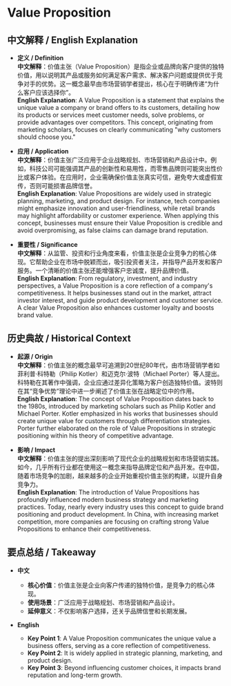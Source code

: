 # Value Proposition

## 中文解释 / English Explanation

* **定义 / Definition**  
  **中文解释**：价值主张（Value Proposition）是指企业或品牌向客户提供的独特价值，用以说明其产品或服务如何满足客户需求、解决客户问题或提供优于竞争对手的优势。这一概念最早由市场营销学者提出，核心在于明确传递“为什么客户应该选择你”。  
  **English Explanation**: A Value Proposition is a statement that explains the unique value a company or brand offers to its customers, detailing how its products or services meet customer needs, solve problems, or provide advantages over competitors. This concept, originating from marketing scholars, focuses on clearly communicating "why customers should choose you."

* **应用 / Application**  
  **中文解释**：价值主张广泛应用于企业战略规划、市场营销和产品设计中。例如，科技公司可能强调其产品的创新性和易用性，而零售品牌则可能突出性价比或客户体验。在应用时，企业需确保价值主张真实可信，避免夸大或虚假宣传，否则可能损害品牌信誉。  
  **English Explanation**: Value Propositions are widely used in strategic planning, marketing, and product design. For instance, tech companies might emphasize innovation and user-friendliness, while retail brands may highlight affordability or customer experience. When applying this concept, businesses must ensure their Value Proposition is credible and avoid overpromising, as false claims can damage brand reputation.

* **重要性 / Significance**  
  **中文解释**：从监管、投资和行业角度来看，价值主张是企业竞争力的核心体现。它帮助企业在市场中脱颖而出，吸引投资者关注，并指导产品开发和客户服务。一个清晰的价值主张还能增强客户忠诚度，提升品牌价值。  
  **English Explanation**: From regulatory, investment, and industry perspectives, a Value Proposition is a core reflection of a company's competitiveness. It helps businesses stand out in the market, attract investor interest, and guide product development and customer service. A clear Value Proposition also enhances customer loyalty and boosts brand value.

## 历史典故 / Historical Context

* **起源 / Origin**  
  **中文解释**：价值主张的概念最早可追溯到20世纪80年代，由市场营销学者如菲利普·科特勒（Philip Kotler）和迈克尔·波特（Michael Porter）等人提出。科特勒在其著作中强调，企业应通过差异化策略为客户创造独特价值。波特则在其“竞争优势”理论中进一步阐述了价值主张在战略定位中的作用。  
  **English Explanation**: The concept of Value Proposition dates back to the 1980s, introduced by marketing scholars such as Philip Kotler and Michael Porter. Kotler emphasized in his works that businesses should create unique value for customers through differentiation strategies. Porter further elaborated on the role of Value Propositions in strategic positioning within his theory of competitive advantage.

* **影响 / Impact**  
  **中文解释**：价值主张的提出深刻影响了现代企业的战略规划和市场营销实践。如今，几乎所有行业都在使用这一概念来指导品牌定位和产品开发。在中国，随着市场竞争的加剧，越来越多的企业开始重视价值主张的构建，以提升自身竞争力。  
  **English Explanation**: The introduction of Value Propositions has profoundly influenced modern business strategy and marketing practices. Today, nearly every industry uses this concept to guide brand positioning and product development. In China, with increasing market competition, more companies are focusing on crafting strong Value Propositions to enhance their competitiveness.

## 要点总结 / Takeaway

* **中文**  
  - **核心价值**：价值主张是企业向客户传递的独特价值，是竞争力的核心体现。  
  - **使用场景**：广泛应用于战略规划、市场营销和产品设计。  
  - **延伸意义**：不仅影响客户选择，还关乎品牌信誉和长期发展。  

* **English**  
  - **Key Point 1**: A Value Proposition communicates the unique value a business offers, serving as a core reflection of competitiveness.  
  - **Key Point 2**: It is widely applied in strategic planning, marketing, and product design.  
  - **Key Point 3**: Beyond influencing customer choices, it impacts brand reputation and long-term growth.